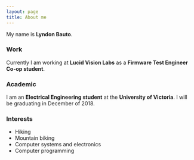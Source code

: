 ```yaml
---
layout: page
title: About me
---
```

My name is **Lyndon Bauto**. 

### Work
Currently I am working at **Lucid Vision Labs** as a **Firmware Test Engineer Co-op student**.

### Academic
I am an **Electrical Engineering student** at the **University of Victoria**. I will be graduating in December of 2018.

### Interests
- Hiking
- Mountain biking
- Computer systems and electronics
- Computer programming
